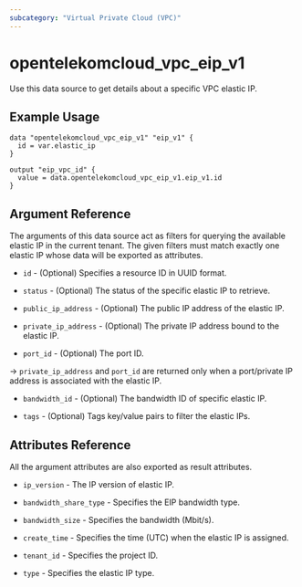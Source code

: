 ```yaml
---
subcategory: "Virtual Private Cloud (VPC)"
---
```


# opentelekomcloud_vpc_eip_v1

Use this data source to get details about a specific VPC elastic IP.

## Example Usage

```hcl
data "opentelekomcloud_vpc_eip_v1" "eip_v1" {
  id = var.elastic_ip
}

output "eip_vpc_id" {
  value = data.opentelekomcloud_vpc_eip_v1.eip_v1.id
}
```

## Argument Reference

The arguments of this data source act as filters for querying the available
elastic IP in the current tenant. The given filters must match exactly one
elastic IP whose data will be exported as attributes.

* `id` - (Optional) Specifies a resource ID in UUID format.

* `status` - (Optional) The status of the specific elastic IP to retrieve.

* `public_ip_address` - (Optional) The public IP address of the elastic IP.

* `private_ip_address` - (Optional) The private IP address bound to the elastic IP.

* `port_id` - (Optional) The port ID.

-> `private_ip_address` and `port_id` are returned only when a port/private IP address is
associated with the elastic IP.

* `bandwidth_id` - (Optional) The bandwidth ID of specific elastic IP.

* `tags` - (Optional) Tags key/value pairs to filter the elastic IPs.

## Attributes Reference

All the argument attributes are also exported as result attributes.

* `ip_version` - The IP version of elastic IP.

* `bandwidth_share_type` - Specifies the EIP bandwidth type.

* `bandwidth_size` - Specifies the bandwidth (Mbit/s).

* `create_time` - Specifies the time (UTC) when the elastic IP is assigned.

* `tenant_id` - Specifies the project ID.

* `type` - Specifies the elastic IP type.
